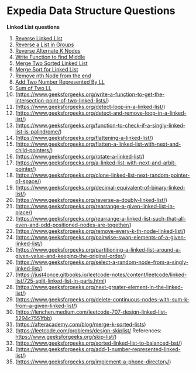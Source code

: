 # Expedia Data Structure Questions

**Linked List questions**

1. [Reverse Linked List](https://www.geeksforgeeks.org/reverse-a-linked-list/)
2. [Reverse a List in Groups](https://www.geeksforgeeks.org/reverse-a-list-in-groups-of-given-size/)
3. [Reverse Alternate K Nodes](https://www.geeksforgeeks.org/reverse-alternate-k-nodes-in-a-singly-linked-list/)
4. [Write Function to find Middle](https://www.geeksforgeeks.org/write-a-c-function-to-print-the-middle-of-the-linked-list/)
5. [Merge Two Sorted Linked List](https://www.geeksforgeeks.org/merge-two-sorted-linked-lists/)
6. [Merge Sort for Linked List](https://www.geeksforgeeks.org/merge-sort-for-linked-list/)
7. [Remove nth Node from the end](https://www.geeksforgeeks.org/remove-nth-node-from-end-of-the-linked-list/)
8. [Add Two Number Represented By LL](https://www.geeksforgeeks.org/add-two-numbers-represented-by-linked-lists/)
9. [Sum of Two LL](https://www.geeksforgeeks.org/sum-of-two-linked-lists/)
10. (https://www.geeksforgeeks.org/write-a-function-to-get-the-intersection-point-of-two-linked-lists/)
11. (https://www.geeksforgeeks.org/detect-loop-in-a-linked-list/)
12. (https://www.geeksforgeeks.org/detect-and-remove-loop-in-a-linked-list/)
13. (https://www.geeksforgeeks.org/function-to-check-if-a-singly-linked-list-is-palindrome/)
14. (https://www.geeksforgeeks.org/flattening-a-linked-list/)
15. (https://www.geeksforgeeks.org/flatten-a-linked-list-with-next-and-child-pointers/)
16. (https://www.geeksforgeeks.org/rotate-a-linked-list/)
17. (https://www.geeksforgeeks.org/a-linked-list-with-next-and-arbit-pointer/)
18. (https://www.geeksforgeeks.org/clone-linked-list-next-random-pointer-o1-space/)
19. (https://www.geeksforgeeks.org/decimal-equivalent-of-binary-linked-list/)
20. (https://www.geeksforgeeks.org/reverse-a-doubly-linked-list/)
21. (https://www.geeksforgeeks.org/rearrange-a-given-linked-list-in-place/)
22. (https://www.geeksforgeeks.org/rearrange-a-linked-list-such-that-all-even-and-odd-positioned-nodes-are-together/)
23. (https://www.geeksforgeeks.org/remove-every-k-th-node-linked-list/)
24. (https://www.geeksforgeeks.org/pairwise-swap-elements-of-a-given-linked-list/)
25. (https://www.geeksforgeeks.org/partitioning-a-linked-list-around-a-given-value-and-keeping-the-original-order/)
26. (https://www.geeksforgeeks.org/select-a-random-node-from-a-singly-linked-list/)
27. (https://just4once.gitbooks.io/leetcode-notes/content/leetcode/linked-list/725-split-linked-list-in-parts.html)
28. (https://www.geeksforgeeks.org/next-greater-element-in-the-linked-list/)
29. (https://www.geeksforgeeks.org/delete-continuous-nodes-with-sum-k-from-a-given-linked-list/)
30. (https://lenchen.medium.com/leetcode-707-design-linked-list-5294c7551fbb)
31. (https://afteracademy.com/blog/merge-k-sorted-lists)
32. (https://leetcode.com/problems/design-skiplist/  References: https://www.geeksforgeeks.org/skip-list/)
33. (https://www.geeksforgeeks.org/sorted-linked-list-to-balanced-bst/)
34. (https://www.geeksforgeeks.org/add-1-number-represented-linked-list/)
35. (https://www.geeksforgeeks.org/implement-a-phone-directory/)
